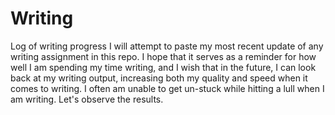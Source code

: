 # Writing
Log of writing progress
I will attempt to paste my most recent update of any writing assignment in this repo. I hope that it serves as a reminder for how well
I am spending my time writing, and I wish that in the future, I can look back at my writing output, increasing both my quality and speed
when it comes to writing. I often am unable to get un-stuck while hitting a lull when I am writing. Let's observe the results.
